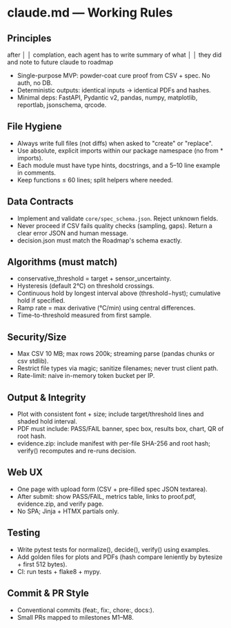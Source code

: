# claude.md — Working Rules

## Principles
after          │
│   complation, each agent has to write summary of what  │
│   they did and note to future claude to roadmap  
- Single-purpose MVP: powder-coat cure proof from CSV + spec. No auth, no DB.
- Deterministic outputs: identical inputs → identical PDFs and hashes.
- Minimal deps: FastAPI, Pydantic v2, pandas, numpy, matplotlib, reportlab, jsonschema, qrcode.

## File Hygiene
- Always write full files (not diffs) when asked to "create" or "replace".
- Use absolute, explicit imports within our package namespace (no from * imports).
- Each module must have type hints, docstrings, and a 5–10 line example in comments.
- Keep functions ≤ 60 lines; split helpers where needed.

## Data Contracts
- Implement and validate `core/spec_schema.json`. Reject unknown fields.
- Never proceed if CSV fails quality checks (sampling, gaps). Return a clear error JSON and human message.
- decision.json must match the Roadmap's schema exactly.

## Algorithms (must match)
- conservative_threshold = target + sensor_uncertainty.
- Hysteresis (default 2°C) on threshold crossings.
- Continuous hold by longest interval above (threshold−hyst); cumulative hold if specified.
- Ramp rate = max derivative (°C/min) using central differences.
- Time-to-threshold measured from first sample.

## Security/Size
- Max CSV 10 MB; max rows 200k; streaming parse (pandas chunks or csv stdlib).
- Restrict file types via magic; sanitize filenames; never trust client path.
- Rate-limit: naive in-memory token bucket per IP.

## Output & Integrity
- Plot with consistent font + size; include target/threshold lines and shaded hold interval.
- PDF must include: PASS/FAIL banner, spec box, results box, chart, QR of root hash.
- evidence.zip: include manifest with per-file SHA-256 and root hash; verify() recomputes and re-runs decision.

## Web UX
- One page with upload form (CSV + pre-filled spec JSON textarea).
- After submit: show PASS/FAIL, metrics table, links to proof.pdf, evidence.zip, and verify page.
- No SPA; Jinja + HTMX partials only.

## Testing
- Write pytest tests for normalize(), decide(), verify() using examples.
- Add golden files for plots and PDFs (hash compare leniently by bytesize + first 512 bytes).
- CI: run tests + flake8 + mypy.

## Commit & PR Style
- Conventional commits (feat:, fix:, chore:, docs:).
- Small PRs mapped to milestones M1–M8.